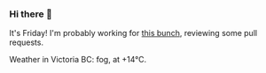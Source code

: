 ### Hi there :wave:

It's Friday! I'm probably working for [this bunch](https://github.com/kohofinancial), reviewing some pull requests.

Weather in Victoria BC: fog, at +14°C.
